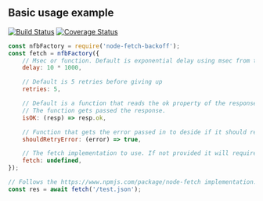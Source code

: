 ## Basic usage example

[![Build Status](https://travis-ci.org/birkestroem/node-fetch-backoff.svg?branch=master)](https://travis-ci.org/birkestroem/node-fetch-backoff)
[![Coverage Status](https://coveralls.io/repos/github/birkestroem/node-fetch-backoff/badge.svg?branch=master)](https://coveralls.io/github/birkestroem/node-fetch-backoff?branch=master)


```js
const nfbFactory = require('node-fetch-backoff');
const fetch = nfbFactory({
    // Msec or function. Default is exponential delay using msec from this option.
    delay: 10 * 1000,

    // Default is 5 retries before giving up
    retries: 5,

    // Default is a function that reads the ok property of the response object.
    // The function gets passed the response.
    isOK: (resp) => resp.ok,

    // Function that gets the error passed in to deside if it should retry.
    shouldRetryError: (error) => true,

    // The fetch implementation to use. If not provided it will require node-fetch.
    fetch: undefined,
});

// Follows the https://www.npmjs.com/package/node-fetch implementation.
const res = await fetch('/test.json');
```
